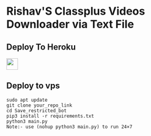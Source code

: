 # Rishav'S Classplus Videos Downloader via Text File

## Deploy To Heroku

<a href="https://heroku.com/deploy?template=https://github.com/rishavdevkr/cpdown">
     <img height="30px" src="https://img.shields.io/badge/Deploy%20To%20Heroku-blueviolet?style=for-the-badge&logo=heroku">
  </a>

## Deploy to vps

```
sudo apt update
git clone your_repo_link
cd Save_restricted_bot
pip3 install -r requirements.txt
python3 main.py
Note:- use (nohup python3 main.py) to run 24×7
```

